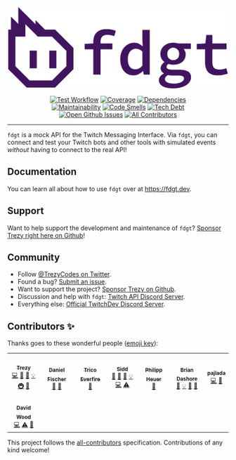 <p align="center">
  <img alt="fdgt" src="https://github.com/fdgt-apis/mote/raw/main/logo.svg" width="500">
</p>

<p align="center">
  <a href="https://github.com/fdgt-apis/api/actions"><img alt="Test Workflow" src="https://img.shields.io/github/workflow/status/fdgt-apis/api/Test?label=tests&style=flat-square"></a>
  <a href="https://codeclimate.com/github/fdgt-apis/api"><img alt="Coverage" src="https://img.shields.io/codeclimate/coverage/fdgt-apis/api?style=flat-square"></a>
  <a href="https://david-dm.org/fdgt-apis/api"><img alt="Dependencies" src="https://img.shields.io/david/fdgt-apis/api.svg?style=flat-square"></a>
	<br>
  <a href="https://codeclimate.com/github/fdgt-apis/api"><img alt="Maintainability" src="https://img.shields.io/codeclimate/maintainability/fdgt-apis/api?style=flat-square"></a>
  <a href="https://codeclimate.com/github/fdgt-apis/api"><img alt="Code Smells" src="https://img.shields.io/codeclimate/issues/fdgt-apis/api?label=code%20smells&style=flat-square"></a>
  <a href="https://codeclimate.com/github/fdgt-apis/api"><img alt="Tech Debt" src="https://img.shields.io/codeclimate/tech-debt/fdgt-apis/api?style=flat-square"></a>
	<br>
  <a href="https://github.com/fdgt-apis/api/issues"><img alt="Open Github Issues" src="https://img.shields.io/github/issues/fdgt-apis/api.svg?style=flat-square"></a>
	<!-- ALL-CONTRIBUTORS-BADGE:START - Do not remove or modify this section -->
<a href="#contributors-"><img alt="All Contributors" src="https://img.shields.io/badge/all_contributors-8-orange.svg?style=flat-square"></a>
<!-- ALL-CONTRIBUTORS-BADGE:END -->
</p>

<hr>

`fdgt` is a mock API for the Twitch Messaging Interface. Via `fdgt`, you can connect and test your Twitch bots and other tools with simulated events *without* having to connect to the real API!

## Documentation

You can learn all about how to use `fdgt` over at https://fdgt.dev.

## Support

Want to help support the development and maintenance of `fdgt`? [Sponsor Trezy right here on Github][Sponsor Trezy on Github]!

## Community

* Follow [@TrezyCodes on Twitter][Trezy on Twitter].
* Found a bug? [Submit an issue][Submit an issue].
* Want to support the project? [Sponsor Trezy on Github][Sponsor Trezy on Github].
* Discussion and help with `fdgt`: [Twitch API Discord Server][Twitch API Discord Server].
* Everything else: [Official TwitchDev Discord Server][Official TwitchDev Discord Server].





[Official TwitchDev Discord Server]: https://link.twitch.tv/devchat "Official TwitchDev Discord Server"
[Sponsor Trezy on Github]: https://github.com/sponsors/trezy "Sponsor Trezy on Github"
[Submit an issue]: https://github.com/fdgt-apis/api/issues/new/choose "Submit an issue"
[Twitch API Discord Server]: https://discord.gg/zUzY78n "Twitch API Discord Server"
[Trezy Studios Discord Server]: https://discord.gg/k3bth3f "Trezy Studios Discord Server"
[Trezy on Twitter]: https://twitter.com/TrezyCodes "Trezy on Twitter"

## Contributors ✨

Thanks goes to these wonderful people ([emoji key](https://allcontributors.org/docs/en/emoji-key)):

<!-- ALL-CONTRIBUTORS-LIST:START - Do not remove or modify this section -->
<!-- prettier-ignore-start -->
<!-- markdownlint-disable -->
<table>
  <tr>
    <td align="center"><a href="http://trezy.com"><img src="https://avatars2.githubusercontent.com/u/442980?v=4?s=100" width="100px;" alt=""/><br /><sub><b>Trezy</b></sub></a><br /><a href="https://github.com/fdgt-apis/api/commits?author=trezy" title="Code">💻</a> <a href="#business-trezy" title="Business development">💼</a> <a href="https://github.com/fdgt-apis/api/commits?author=trezy" title="Documentation">📖</a> <a href="#example-trezy" title="Examples">💡</a> <a href="#infra-trezy" title="Infrastructure (Hosting, Build-Tools, etc)">🚇</a> <a href="#maintenance-trezy" title="Maintenance">🚧</a></td>
    <td align="center"><a href="https://github.com/d-fischer"><img src="https://avatars3.githubusercontent.com/u/5854687?v=4?s=100" width="100px;" alt=""/><br /><sub><b>Daniel Fischer</b></sub></a><br /><a href="https://github.com/fdgt-apis/api/commits?author=d-fischer" title="Documentation">📖</a> <a href="https://github.com/fdgt-apis/api/pulls?q=is%3Apr+reviewed-by%3Ad-fischer" title="Reviewed Pull Requests">👀</a></td>
    <td align="center"><a href="https://github.com/Trico-Everfire"><img src="https://avatars3.githubusercontent.com/u/55441008?v=4?s=100" width="100px;" alt=""/><br /><sub><b>Trico Everfire</b></sub></a><br /><a href="https://github.com/fdgt-apis/api/issues?q=author%3ATrico-Everfire" title="Bug reports">🐛</a></td>
    <td align="center"><a href="https://github.com/iProdigy"><img src="https://avatars0.githubusercontent.com/u/8106344?v=4?s=100" width="100px;" alt=""/><br /><sub><b>Sidd</b></sub></a><br /><a href="https://github.com/fdgt-apis/api/issues?q=author%3AiProdigy" title="Bug reports">🐛</a> <a href="https://github.com/fdgt-apis/api/pulls?q=is%3Apr+reviewed-by%3AiProdigy" title="Reviewed Pull Requests">👀</a> <a href="https://github.com/fdgt-apis/api/commits?author=iProdigy" title="Documentation">📖</a> <a href="#example-iProdigy" title="Examples">💡</a> <a href="https://github.com/fdgt-apis/api/commits?author=iProdigy" title="Code">💻</a> <a href="https://github.com/fdgt-apis/api/commits?author=iProdigy" title="Tests">⚠️</a></td>
    <td align="center"><a href="https://www.philippheuer.me/"><img src="https://avatars0.githubusercontent.com/u/10275049?v=4?s=100" width="100px;" alt=""/><br /><sub><b>Philipp Heuer</b></sub></a><br /><a href="https://github.com/fdgt-apis/api/issues?q=author%3APhilippHeuer" title="Bug reports">🐛</a></td>
    <td align="center"><a href="https://github.com/bdashore3"><img src="https://avatars2.githubusercontent.com/u/8082010?v=4?s=100" width="100px;" alt=""/><br /><sub><b>Brian Dashore</b></sub></a><br /><a href="https://github.com/fdgt-apis/api/commits?author=bdashore3" title="Documentation">📖</a> <a href="#example-bdashore3" title="Examples">💡</a> <a href="#ideas-bdashore3" title="Ideas, Planning, & Feedback">🤔</a> <a href="#question-bdashore3" title="Answering Questions">💬</a></td>
    <td align="center"><a href="https://pajlada.se/"><img src="https://avatars.githubusercontent.com/u/962989?v=4?s=100" width="100px;" alt=""/><br /><sub><b>pajlada</b></sub></a><br /><a href="https://github.com/fdgt-apis/api/commits?author=pajlada" title="Code">💻</a> <a href="https://github.com/fdgt-apis/api/commits?author=pajlada" title="Documentation">📖</a></td>
  </tr>
  <tr>
    <td align="center"><a href="http://wood.ac"><img src="https://avatars.githubusercontent.com/u/1255112?v=4?s=100" width="100px;" alt=""/><br /><sub><b>David Wood</b></sub></a><br /><a href="https://github.com/fdgt-apis/api/commits?author=d-" title="Code">💻</a> <a href="https://github.com/fdgt-apis/api/commits?author=d-" title="Tests">⚠️</a> <a href="#maintenance-d-" title="Maintenance">🚧</a></td>
  </tr>
</table>

<!-- markdownlint-restore -->
<!-- prettier-ignore-end -->

<!-- ALL-CONTRIBUTORS-LIST:END -->

This project follows the [all-contributors](https://github.com/all-contributors/all-contributors) specification. Contributions of any kind welcome!
